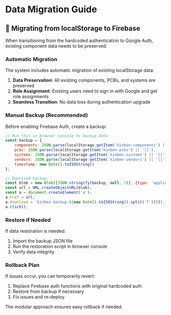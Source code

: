 # Data Migration Guide

## 🔄 Migrating from localStorage to Firebase

When transitioning from the hardcoded authentication to Google Auth, existing component data needs to be preserved.

### Automatic Migration

The system includes automatic migration of existing localStorage data:

1. **Data Preservation**: All existing components, PCBs, and systems are preserved
2. **Role Assignment**: Existing users need to sign in with Google and get role assignments
3. **Seamless Transition**: No data loss during authentication upgrade

### Manual Backup (Recommended)

Before enabling Firebase Auth, create a backup:

```javascript
// Run this in browser console to backup data
const backup = {
    components: JSON.parse(localStorage.getItem('kinben-components') || '[]'),
    pcbs: JSON.parse(localStorage.getItem('kinben-pcbs') || '[]'), 
    systems: JSON.parse(localStorage.getItem('kinben-systems') || '[]'),
    vendors: JSON.parse(localStorage.getItem('kinben-vendors') || '[]'),
    timestamp: new Date().toISOString()
};

// Download backup
const blob = new Blob([JSON.stringify(backup, null, 2)], {type: 'application/json'});
const url = URL.createObjectURL(blob);
const a = document.createElement('a');
a.href = url;
a.download = `kinben-backup-${new Date().toISOString().split('T')[0]}.json`;
a.click();
```

### Restore if Needed

If data restoration is needed:

1. Import the backup JSON file
2. Run the restoration script in browser console
3. Verify data integrity

### Rollback Plan

If issues occur, you can temporarily revert:

1. Replace Firebase auth functions with original hardcoded auth
2. Restore from backup if necessary
3. Fix issues and re-deploy

The modular approach ensures easy rollback if needed.